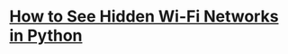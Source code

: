 # [How to See Hidden Wi-Fi Networks in Python](https://thepythoncode.com/article/uncovering-hidden-ssids-with-scapy-in-python)